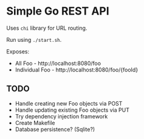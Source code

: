 # Simple Go REST API

Uses `chi` library for URL routing.

Run using `./start.sh`.

Exposes:
  - All Foo - http://localhost:8080/foo
  - Individual Foo - http://localhost:8080/foo/{fooId}

## TODO

- Handle creating new Foo objects via POST
- Handle updating existing Foo objects via PUT
- Try dependency injection framework
- Create Makefile
- Database persistence? (Sqlite?)
